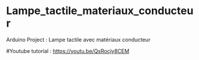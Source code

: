 # Lampe_tactile_materiaux_conducteur
Arduino Project : Lampe tactile avec matériaux conducteur

#Youtube tutorial : https://youtu.be/QsRocjy8CEM
